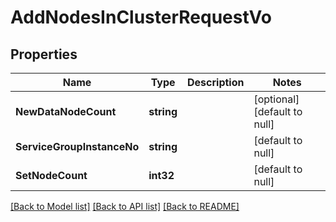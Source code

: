 # AddNodesInClusterRequestVo

## Properties
Name | Type | Description | Notes
------------ | ------------- | ------------- | -------------
**NewDataNodeCount** | **string** |  | [optional] [default to null]
**ServiceGroupInstanceNo** | **string** | | [default to null]
**SetNodeCount** | **int32** | | [default to null]

[[Back to Model list]](../README.md#documentation-for-models) [[Back to API list]](../README.md#documentation-for-api-endpoints) [[Back to README]](../README.md)


